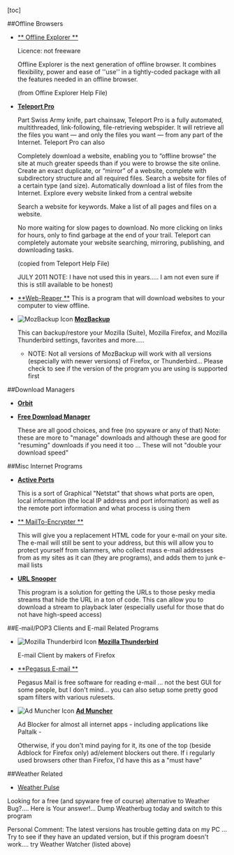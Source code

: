 [toc]

##Offline Browsers

- [ ** Offline Explorer **](http://www.metaproducts.com/mp/offline_explorer.htm)

	Licence: not freeware

	Offline Explorer is the next generation of offline browser. It combines flexibility, power and ease of ''use'' in a tightly-coded package with all the features needed in an offline browser.

	(from Offine Explorer Help File)

-  [**Teleport Pro**](http://www.tenmax.com/company/home.htm)

	Part Swiss Army knife, part chainsaw, Teleport Pro is a fully automated, multithreaded, link-following, file-retrieving webspider. It will retrieve all the files you want — and only the files you want — from any part of the Internet. Teleport Pro can also

	Completely download a website, enabling you to “offline browse” the site at much greater speeds than if you were to browse the site online.  Create an exact duplicate, or “mirror” of a website, complete with subdirectory structure and all required files.  Search a website for files of a certain type (and size).  Automatically download a list of files from the Internet.  Explore every website linked from a central website

	Search a website for keywords. Make a list of all pages and files on a website.

	No more waiting for slow pages to download. No more clicking on links for hours, only to find garbage at the end of your trail. Teleport can completely automate your website searching, mirroring, publishing, and downloading tasks.

	(copied from Teleport Help File)

	JULY 2011 NOTE: I have not used this in years..... I am not even sure if this is still available to be honest)

- [**Web-Reaper **](http://www.webreaper.net/)
	This is a program that will download websites to your computer to view offline.

 
- 	![MozBackup Icon]() [ **MozBackup**](http://mozbackup.jasnapaka.com/)

	This can backup/restore your Mozilla (Suite), Mozilla Firefox, and Mozilla Thunderbird settings, favorites and more.....

	* NOTE: Not all versions of MozBackup will work with all versions (especially with newer versions) of Firefox, or Thunderbird... Please check to see if the version of the program you are using is supported first
 


##Download Managers
- [ **Orbit**](http://www.orbitdownloader.com/)

- [ **Free Download Manager**](http://www.freedownloadmanager.org/)

	These are all good choices, and free (no spyware or any of that)
	Note: these are more to "manage" downloads and although these are good for "resuming" downloads if you need it too ... These will not "double your download speed"


##Misc Internet Programs
-   [ **Active Ports** ](http://www.majorgeeks.com/files/details/active_ports.html)

	This is a sort of Graphical "Netstat" that shows what ports are open, local information (the local IP address and port information) as well as the remote port information and what process is using them
 
- [** MailTo-Encrypter **](http://robspangler.com/blog/encrypt-mailto-links-to-stop-email-spam/)

	This will give you a replacement HTML code for your e-mail on your site. The e-mail will still be sent to your address, but this will allow you to protect yourself from slammers, who collect mass e-mail addresses from as my sites as it can (they are programs), and adds them to junk e-mail lists

- [ **URL Snooper** ](https://www.donationcoder.com/Software/Mouser/urlsnooper/)

	This program is a solution for getting the URLs to those pesky media streams that hide the URL in a ton of code. This can allow you to download a stream to playback later (especially useful for those that do not have high-speed access)



##E-mail/POP3 Clients and E-mail Related Programs

 
- ![Mozilla Thunderbird Icon ]() [ **Mozilla Thunderbird** ]()

	E-mail Client by makers of Firefox

- [ **Pegasus E-mail **](http://www.pmail.com/)

	Pegasus Mail is free software for reading e-mail ... not the best GUI for some people, but I don\'t mind... you can also setup some pretty good spam filters with various rulesets.
 
- ![Ad Muncher Icon]() [ **Ad Muncher**](https://www.admuncher.com/)

	Ad Blocker for almost all internet apps - including applications like Paltalk - 

	Otherwise, if you don\'t mind paying for it, its one of the top (beside Adblock for Firefox only) ad/element blockers out there. If i regularly used browsers other than Firefox, I\'d have this as a "must have"

##Weather Related


-   [Weather Pulse](http://www.softpedia.com/get/Internet/Weather-Home/Weather-Pulse.shtml)

Looking for a free (and spyware free of course) alternative to Weather Bug?.... Here is Your answer!... Dump Weatherbug today and switch to this program

Personal Comment: The latest versions has trouble getting data on my PC ... Try to see if they have an updated version, but if this program doesn\'t work.... try Weather Watcher (listed above)
